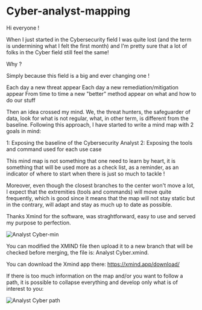 # Cyber-analyst-mapping

Hi everyone !

When I just started in the Cybersecurity field I was quite lost (and the term is undermining what I felt the first month) and I'm pretty sure that a lot of folks in the Cyber field still feel the same!

Why ?

Simply because this field is a big and ever changing one !

Each day a new threat appear
Each day a new remediation/mitigation appear
From time to time a new "better" method appear on what and how to do our stuff

Then an idea crossed my mind.
We, the threat hunters, the safeguarder of data, look for what is not regular, what, in other term, is different from the baseline.
Following this approach, I have started to write a mind map with 2 goals in mind:

1: Exposing the baseline of the Cybersecurity Analyst
2: Exposing the tools and command used for each use case

This mind map is not something that one need to learn by heart, it is something that will be used more as a check list, as a reminder, as an indicator of where to start when there is just so much to tackle !

Moreover, even though the closest branches to the center won't move a lot, I expect that the extremities (tools and commands) will move quite frequently, which is good since it means that the map will not stay static but in the contrary, will adapt and stay as much up to date as possible.

Thanks Xmind for the software, was straghtforward, easy to use and served my purpose to perfection.

![Analyst Cyber-min](https://github.com/YohannBe/Cyber-analyst-mapping/assets/48290347/cf5531fa-a427-4849-b0da-e122a53038a8)

You can modified the XMIND file then upload it to a new branch that will be checked before merging, the file is: Analyst Cyber.xmind.

You can download the Xmind app there: https://xmind.app/download/

If there is too much information on the map and/or you want to follow a path, it is possible to collapse everything and develop only what is of interest to you:

![Analyst Cyber path](https://github.com/YohannBe/Cyber-analyst-mapping/assets/48290347/c1bcde72-eeb9-44cd-b5d3-0ed2cebf4ae8)

